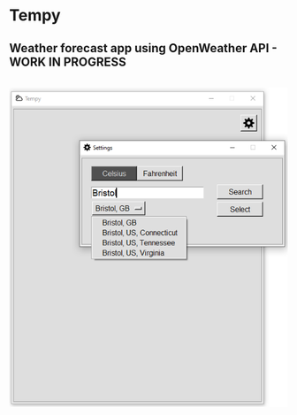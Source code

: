 # Tempy 
## Weather forecast app using OpenWeather API - WORK IN PROGRESS
<br>
<div align="center">
    <img src="docs/screenshot/in_progress.png"</img> 
</div>
